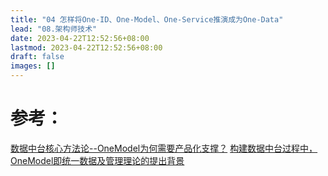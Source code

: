 ```yaml
---
title: "04 怎样将One-ID、One-Model、One-Service推演成为One-Data"
lead: "08.架构师技术"
date: 2023-04-22T12:52:56+08:00
lastmod: 2023-04-22T12:52:56+08:00
draft: false
images: []
---
```


# 参考：

[数据中台核心方法论--OneModel为何需要产品化支撑？](https://developer.aliyun.com/article/721950)
[构建数据中台过程中，OneModel即统一数据及管理理论的提出背景](https://yq.aliyun.com/articles/723902)
